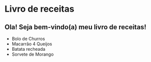 # Livro de receitas

## Ola! Seja bem-vindo(a) meu livro de receitas!
 - Bolo de Churros
 - Macarrão 4 Queijos
 - Batata recheada 
 - Sorvete de Morango
